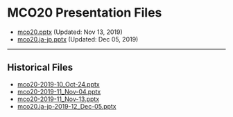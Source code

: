 <!--
This is a machine generated file, and should not be edited, as it will be overwritten with future updates.
-->

# MCO20 Presentation Files

- [mco20.pptx](https://globaleventcdn.blob.core.windows.net/assets/mco/mco20/mco20.pptx) (Updated: Nov 13, 2019)
- [mco20.ja-jp.pptx](https://globaleventcdn.blob.core.windows.net/assets/mco/mco20/mco20.ja-jp.pptx) (Updated: Dec 05, 2019)
---
## Historical Files
- [mco20-2019-10_Oct-24.pptx](https://globaleventcdn.blob.core.windows.net/assets/mco/mco20/mco20-2019-10_Oct-24.pptx)
- [mco20-2019-11_Nov-04.pptx](https://globaleventcdn.blob.core.windows.net/assets/mco/mco20/mco20-2019-11_Nov-04.pptx)
- [mco20-2019-11_Nov-13.pptx](https://globaleventcdn.blob.core.windows.net/assets/mco/mco20/mco20-2019-11_Nov-13.pptx)
- [mco20.ja-jp-2019-12_Dec-05.pptx](https://globaleventcdn.blob.core.windows.net/assets/mco/mco20/mco20.ja-jp-2019-12_Dec-05.pptx)


